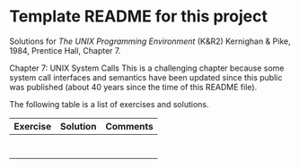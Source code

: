 # Template README for this project

Solutions for _The UNIX Programming Environment_ (K&R2) Kernighan & Pike, 1984, Prentice Hall, Chapter 7.

Chapter 7: UNIX System Calls
This is a challenging chapter because some system call interfaces and
semantics have been updated since this public was published (about 40 years
since the time of this README file).

The following table is a list of exercises and solutions.

|Exercise|Solution|Comments|
|--------|--------|--------|
|	     |        |        |
|  	     |        |        |
|        |        |        |
|        |        |        |
|        |        |        |
|        |        |        |
|        |        |        |


